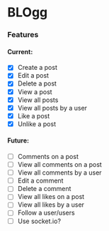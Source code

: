 # BLOgg
### Features
#### Current:
- [x] Create a post
- [x] Edit a post
- [x] Delete a post
- [x] View a post
- [x] View all posts
- [x] View all posts by a user
- [x] Like a post
- [x] Unlike a post
#### Future:
- [ ] Comments on a post
- [ ] View all comments on a post
- [ ] View all comments by a user
- [ ] Edit a comment
- [ ] Delete a comment
- [ ] View all likes on a post
- [ ] View all likes by a user
- [ ] Follow a user/users
- [ ] Use socket.io?
